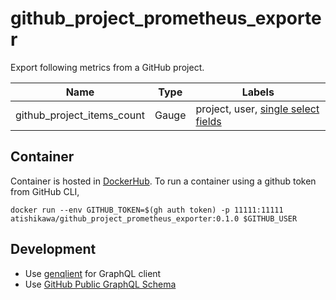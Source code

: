# github_project_prometheus_exporter

Export following metrics from a GitHub project.

| Name                       | Type  | Labels                                                                                                                                                       |
| -------------------------- | ----- | ------------------------------------------------------------------------------------------------------------------------------------------------------------ |
| github_project_items_count | Gauge | project, user, [single select fields](https://docs.github.com/en/issues/planning-and-tracking-with-projects/understanding-fields/about-single-select-fields) |

## Container

Container is hosted in [DockerHub](https://hub.docker.com/r/atishikawa/github_project_prometheus_exporter).
To run a container using a github token from GitHub CLI,

```shell
docker run --env GITHUB_TOKEN=$(gh auth token) -p 11111:11111 atishikawa/github_project_prometheus_exporter:0.1.0 $GITHUB_USER
```

## Development

- Use [genqlient](https://github.com/Khan/genqlient/tree/main) for GraphQL client
- Use [GitHub Public GraphQL Schema](https://docs.github.com/en/graphql/overview/public-schema)
